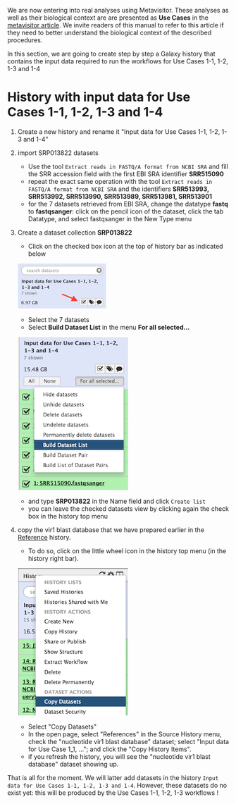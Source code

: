 We are now entering into real analyses using Metavisitor.
These analyses as well as their biological context are are presented as **Use Cases** in the [metavisitor article](http://dx.doi.org/10.1101/048983). We invite readers of this manual to refer to this article if they need to better understand the biological context of the described procedures.

In this section, we are going to create step by step a Galaxy history that contains the input data required to run the workflows for Use Cases 1-1, 1-2, 1-3 and 1-4

# History with input data for Use Cases 1-1, 1-2, 1-3 and 1-4

1. Create a new history and rename it "Input data for Use Cases 1-1, 1-2, 1-3 and 1-4"
2. import SRP013822 datasets
    - Use the tool `Extract reads in FASTQ/A format from NCBI SRA` and fill the SRR accession field with the first EBI SRA identifier **SRR515090**
    - repeat the exact same operation with the tool `Extract reads in FASTQ/A format from NCBI SRA` and the identifiers **SRR513993, SRR513992, SRR513990, SRR513989, SRR513981, SRR513901**
    - for the 7 datasets retrieved from EBI SRA, change the datatype **fastq** to **fastqsanger**:
    click on the pencil icon of the dataset, click the tab Datatype, and select fastqsanger in the New Type menu
3. Create a dataset collection **SRP013822**
    - Click on the checked box icon at the top of history bar as indicated below
    
    ![checkbow](images/check_datasets.png)
    
    - Select the 7 datasets
    - Select **Build Dataset List** in the menu **For all selected...**
    
    ![datasetlist](images/dataset_list.png)
    
    - and type **SRP013822** in the Name field and click `Create list`
    - you can leave the checked datasets view by clicking again the check box in the history top menu
    
4. copy the vir1 blast database that we have prepared earlier in the [Reference](metavisitor_configure_references.md#3-prepare-blast-databases) history.
    - To do so, click on the little wheel icon in the history top menu (in the history right bar).
    
    ![copydataset](images/copydataset.png)
    
    - Select "Copy Datasets"
    - In the open page, select "References" in the Source History menu, check the "nucleotide vir1 blast database" dataset; select "Input data for Use Case 1_1, ..."; and click the "Copy History Items".
    - if you refresh the history, you will see the "nucleotide vir1 blast database" dataset showing up.
    
That is all for the moment. We will latter add datasets in the history `Input data for Use Cases 1-1, 1-2, 1-3 and 1-4`. However, these datasets do no exist yet: this will be produced by the Use Cases 1-1, 1-2, 1-3 workflows !